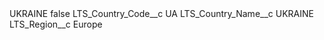 <?xml version="1.0" encoding="UTF-8"?>
<CustomMetadata xmlns="http://soap.sforce.com/2006/04/metadata" xmlns:xsi="http://www.w3.org/2001/XMLSchema-instance" xmlns:xsd="http://www.w3.org/2001/XMLSchema">
    <label>UKRAINE</label>
    <protected>false</protected>
    <values>
        <field>LTS_Country_Code__c</field>
        <value xsi:type="xsd:string">UA</value>
    </values>
    <values>
        <field>LTS_Country_Name__c</field>
        <value xsi:type="xsd:string">UKRAINE</value>
    </values>
    <values>
        <field>LTS_Region__c</field>
        <value xsi:type="xsd:string">Europe</value>
    </values>
</CustomMetadata>

